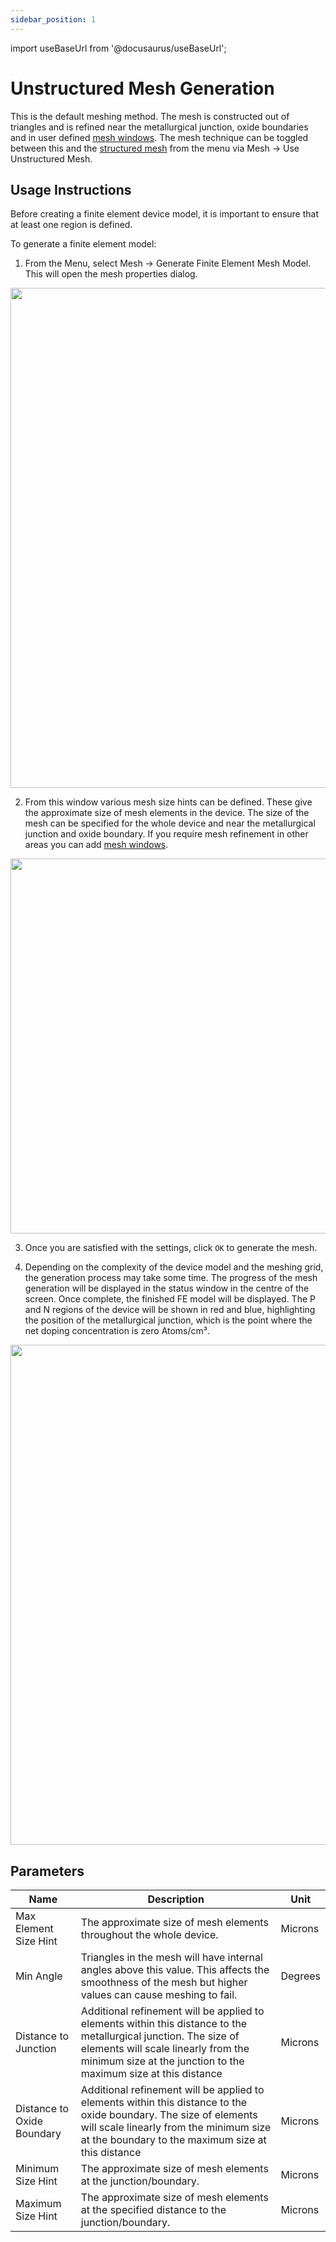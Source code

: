 ```yaml
---
sidebar_position: 1
---
```


import useBaseUrl from '@docusaurus/useBaseUrl';

# Unstructured Mesh Generation
This is the default meshing method. 
The mesh is constructed out of triangles and is refined near the metallurgical junction, oxide boundaries and in user defined [mesh windows](/device-editor/finite-element-mesh/mesh-windows).
The mesh technique can be toggled between this and the [structured mesh](/device-editor/finite-element-mesh/mesh-generation) from the menu via Mesh -> Use Unstructured Mesh.

## Usage Instructions
Before creating a finite element device model, it is important to ensure that at least one region is defined.

To generate a finite element model:
1. From the Menu, select Mesh -> Generate Finite Element Mesh Model. This will open the mesh properties dialog.

<p align="center">
  <img src={useBaseUrl('img/device-editor/finite-element-mesh/triangular-mesh-generation/01.png')} width="800"/>
</p>

2. From this window various mesh size hints can be defined. These give the approximate size of mesh elements in the device.
   The size of the mesh can be specified for the whole device and near the metallurgical junction and oxide boundary.
   If you require mesh refinement in other areas you can add [mesh windows](/device-editor/finite-element-mesh/mesh-windows).

<p align="center">
  <img src={useBaseUrl('img/device-editor/finite-element-mesh/triangular-mesh-generation/02.png')} width="600"/>
</p>

3. Once you are satisfied with the settings, click `OK` to generate the mesh.

4. Depending on the complexity of the device model and the meshing grid, the generation process may take some time.
   The progress of the mesh generation will be displayed in the status window in the centre of the screen.
   Once complete, the finished FE model will be displayed.
   The P and N regions of the device will be shown in red and blue, highlighting the position of the metallurgical junction, which is the point where the net doping concentration is zero Atoms/cm³.

<p align="center">
  <img src={useBaseUrl('img/device-editor/finite-element-mesh/triangular-mesh-generation/03.png')} width="800"/>
</p>

## Parameters

<div class="properties-table">

| Name                       | Description                                                                                                                                            | Unit      |
|----------------------------|--------------------------------------------------------------------------------------------------------------------------------------------------------|-----------|
| Max Element Size Hint      | The approximate size of mesh elements throughout the whole device.                                                                                     | Microns   |
| Min Angle                  | Triangles in the mesh will have internal angles above this value. This affects the smoothness of the mesh but higher values can cause meshing to fail. | Degrees   |
| Distance to Junction       | Additional refinement will be applied to elements within this distance to the metallurgical junction. The size of elements will scale linearly from the minimum size at the junction to the maximum size at this distance  | Microns |
| Distance to Oxide Boundary | Additional refinement will be applied to elements within this distance to the oxide boundary. The size of elements will scale linearly from the minimum size at the boundary to the maximum size at this distance          | Microns |
| Minimum Size Hint          | The approximate size of mesh elements at the junction/boundary.                                                                                        | Microns   |
| Maximum Size Hint          | The approximate size of mesh elements at the specified distance to the junction/boundary.                                                              | Microns   |

</div>
